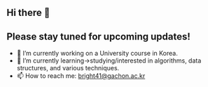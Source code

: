 ## Hi there 👋

## Please stay tuned for upcoming updates!

- 🔭 I’m currently working on a University course in Korea.
- 🌱 I’m currently learning->studying/interested in algorithms, data structures, and various techniques.
- 📫 How to reach me: bright41@gachon.ac.kr
